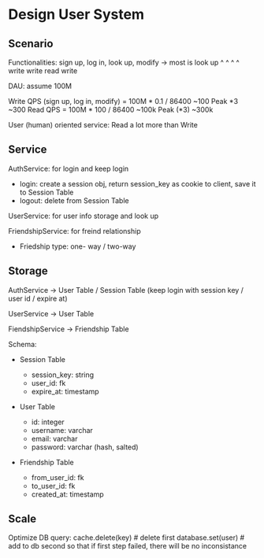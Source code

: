 # Design User System

## Scenario

Functionalities:
    sign up, log in, look up, modify  -> most is look up
    ^           ^       ^       ^
    write     write     read    write

DAU: assume 100M 

Write QPS (sign up, log in, modify) = 100M * 0.1 / 86400 ~100  Peak *3 ~300
Read QPS = 100M * 100 / 86400 ~100k  Peak (*3) ~300k

User (human) oriented service: Read a lot more than Write

## Service

AuthService: for login and keep login
  - login: create a session obj, return session_key as cookie to client, save it to Session Table
  - logout: delete from Session Table

UserService: for user info storage and look up

FriendshipService: for freind relationship
  - Friedship type: one- way / two-way

## Storage

AuthService -> User Table / Session Table (keep login with session key / user id / expire at)

UserService -> User Table

FiendshipService -> Friendship Table

Schema:
 - Session Table
    - session_key: string
    - user_id: fk
    - expire_at: timestamp

 - User Table
    - id: integer
    - username: varchar
    - email: varchar
    - password: varchar (hash, salted)
    
 - Friendship Table
    - from_user_id: fk
    - to_user_id: fk
    - created_at: timestamp


## Scale

Optimize DB query:
cache.delete(key)  # delete first
database.set(user) # add to db second
so that if first step failed, there will be no inconsistance